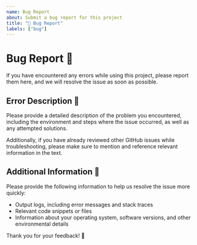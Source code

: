 ```yaml
---
name: Bug Report
about: Submit a bug report for this project
title: "🐞 Bug Report"
labels: ["bug"]
---
```


# Bug Report 🐞

If you have encountered any errors while using this project, please report them here, and we will resolve the issue as soon as possible.

## Error Description 🤔

Please provide a detailed description of the problem you encountered, including the environment and steps where the issue occurred, as well as any attempted solutions.

Additionally, if you have already reviewed other GitHub issues while troubleshooting, please make sure to mention and reference relevant information in the text.

## Additional Information 📝

Please provide the following information to help us resolve the issue more quickly:

- Output logs, including error messages and stack traces
- Relevant code snippets or files
- Information about your operating system, software versions, and other environmental details

Thank you for your feedback! 🙏
